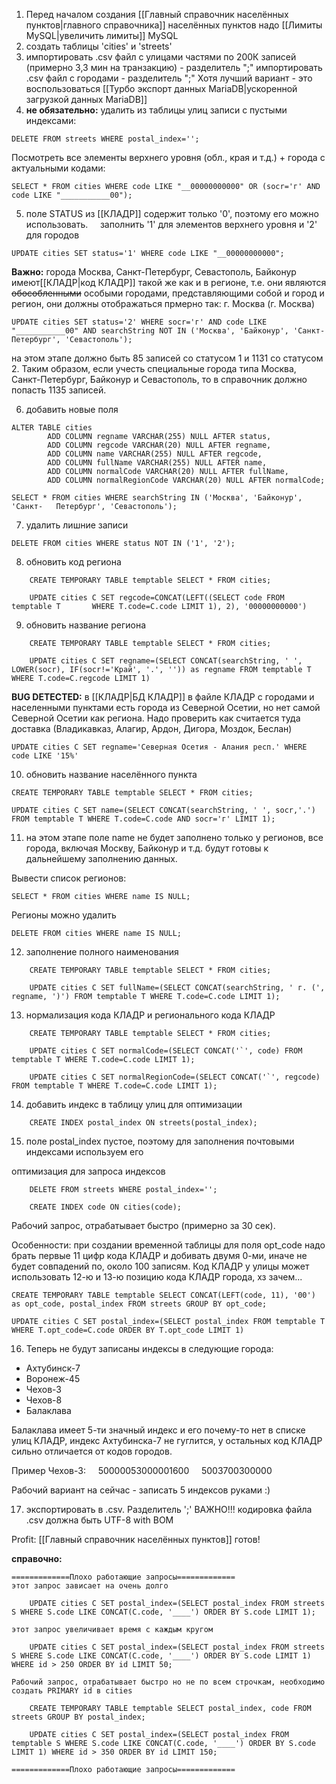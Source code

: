 1. Перед началом создания [[Главный справочник населённых пунктов|главного справочника]] населённых пунктов надо [[Лимиты MySQL|увеличить лимиты]] MySQL
2. создать таблицы 'cities' и 'streets'
3. импортировать .csv файл с улицами частями по 200К записей (примерно 3,3 мин на транзакцию) - разделитель ";"
	импортировать .csv файл с городами - разделитель ";"
	Хотя лучший вариант - это воспользоваться [[Турбо экспорт данных MariaDB|ускоренной загрузкой данных MariaDB]]
4. **не обязательно:** удалить из таблицы улиц записи с пустыми индексами:
```
DELETE FROM streets WHERE postal_index='';
```
Посмотреть все элементы верхнего уровня (обл., края и т.д.) + города с актуальными кодами:
```
SELECT * FROM cities WHERE code LIKE "__00000000000" OR (socr='г' AND code LIKE "___________00");
```
5. поле STATUS из [[КЛАДР]] содержит только '0', поэтому его можно использовать.
    заполнить '1' для элементов верхнего уровня и '2' для городов
```
UPDATE cities SET status='1' WHERE code LIKE "__00000000000";
```
**Важно:**
	 города Москва, Санкт-Петербург, Севастополь, Байконур имеют[[КЛАДР|код КЛАДР]] такой же как и в регионе, т.е. они являются ~~обособленными~~ особыми городами, представляющими собой и город и регион, они должны отображаться прмерно так: г. Москва (г. Москва)
```
UPDATE cities SET status='2' WHERE socr='г' AND code LIKE "___________00" AND searchString NOT IN ('Москва', 'Байконур', 'Санкт-Петербург', 'Севастополь');
```
на этом этапе должно быть 85 записей со статусом 1 и 1131 со статусом 2. Таким образом, если учесть специальные города типа Москва, Санкт-Петербург, Байконур и Севастополь, то в справочник должно попасть 1135 записей.

6. добавить новые поля
```
ALTER TABLE cities
        ADD COLUMN regname VARCHAR(255) NULL AFTER status,
        ADD COLUMN regcode VARCHAR(20) NULL AFTER regname,
        ADD COLUMN name VARCHAR(255) NULL AFTER regcode,
        ADD COLUMN fullName VARCHAR(255) NULL AFTER name,
        ADD COLUMN normalCode VARCHAR(20) NULL AFTER fullName,
        ADD COLUMN normalRegionCode VARCHAR(20) NULL AFTER normalCode;
		
SELECT * FROM cities WHERE searchString IN ('Москва', 'Байконур', 'Санкт-	Петербург', 'Севастополь');
```
7. удалить лишние записи
```
DELETE FROM cities WHERE status NOT IN ('1', '2');
```
8. обновить код региона
```
	CREATE TEMPORARY TABLE temptable SELECT * FROM cities;

	UPDATE cities C SET regcode=CONCAT(LEFT((SELECT code FROM temptable T 		WHERE T.code=C.code LIMIT 1), 2), '00000000000')
```
9. обновить название региона

```
    CREATE TEMPORARY TABLE temptable SELECT * FROM cities;

	UPDATE cities C SET regname=(SELECT CONCAT(searchString, ' ', LOWER(socr), IF(socr!='Край', '.', '')) as regname FROM temptable T WHERE T.code=C.regcode LIMIT 1)
```

**BUG DETECTED:** в [[КЛАДР|БД КЛАДР]] в файле КЛАДР с городами и населенными пунктами есть города из Северной Осетии, но нет самой Северной Осетии как региона. Надо проверить как считается туда доставка (Владикавказ, Алагир, Ардон, Дигора, Моздок, Беслан)

```
UPDATE cities C SET regname='Северная Осетия - Алания респ.' WHERE code LIKE '15%'
```
10. обновить название населённого пункта
```
CREATE TEMPORARY TABLE temptable SELECT * FROM cities;

UPDATE cities C SET name=(SELECT CONCAT(searchString, ' ', socr,'.') FROM temptable T WHERE T.code=C.code AND socr='г' LIMIT 1);
```
11. на этом этапе поле name не будет заполнено только у регионов, все города, включая Москву, Байконур и т.д. будут готовы к дальнейшему заполнению данных.

Вывести список регионов:
```
SELECT * FROM cities WHERE name IS NULL;
```
Регионы можно удалить
```
DELETE FROM cities WHERE name IS NULL;
```
12. заполнение полного наименования
```
    CREATE TEMPORARY TABLE temptable SELECT * FROM cities;

    UPDATE cities C SET fullName=(SELECT CONCAT(searchString, ' г. (', regname, ')') FROM temptable T WHERE T.code=C.code LIMIT 1);
```
13. нормализация кода КЛАДР и регионального кода КЛАДР
```
    CREATE TEMPORARY TABLE temptable SELECT * FROM cities;

    UPDATE cities C SET normalCode=(SELECT CONCAT('`', code) FROM temptable T WHERE T.code=C.code LIMIT 1);

    UPDATE cities C SET normalRegionCode=(SELECT CONCAT('`', regcode) FROM temptable T WHERE T.code=C.code LIMIT 1);
```
14. добавить индекс в таблицу улиц для оптимизации
```
    CREATE INDEX postal_index ON streets(postal_index);
```
15) поле postal_index пустое, поэтому для заполнения почтовыми индексами используем его

оптимизация для запроса индексов
```
    DELETE FROM streets WHERE postal_index='';

    CREATE INDEX code ON cities(code);
```
Рабочий запрос, отрабатывает быстро (примерно за 30 сек).

Особенности: при создании временной таблицы для поля opt_code надо брать первые 11 цифр кода КЛАДР и добивать двумя 0-ми, иначе не будет совпадений по, около 100 записям. Код КЛАДР у улицы может использовать 12-ю и 13-ю позицию кода КЛАДР города, хз зачем...
```
CREATE TEMPORARY TABLE temptable SELECT CONCAT(LEFT(code, 11), '00') as opt_code, postal_index FROM streets GROUP BY opt_code;

UPDATE cities C SET postal_index=(SELECT postal_index FROM temptable T WHERE T.opt_code=C.code ORDER BY T.opt_code LIMIT 1)
```
16. Теперь не будут записаны индексы в следующие города:
- Ахтубинск-7
- Воронеж-45
- Чехов-3
- Чехов-8
- Балаклава

Балаклава имеет 5-ти значный индекс и его почему-то нет в списке улиц КЛАДР, индекс Ахтубинска-7 не гуглится, у остальных код КЛАДР сильно отличается от кодов городов.

Пример Чехов-3:
    50000053000001600
    5003700300000
	
Рабочий вариант на сейчас - записать 5 индексов руками :)

17. экспортировать в .csv. Разделитель ';'
ВАЖНО!!! кодировка файла .csv должна быть UTF-8 with BOM

Profit: [[Главный справочник населённых пунктов]] готов!

**справочно:**

```
=============Плохо работающие запросы=============
этот запрос зависает на очень долго

	UPDATE cities C SET postal_index=(SELECT postal_index FROM streets S WHERE S.code LIKE CONCAT(C.code, '____') ORDER BY S.code LIMIT 1);
  
этот запрос увеличивает время с каждым кругом

	UPDATE cities C SET postal_index=(SELECT postal_index FROM streets S WHERE S.code LIKE CONCAT(C.code, '____') ORDER BY S.code LIMIT 1) WHERE id > 250 ORDER BY id LIMIT 50;

Рабочий запрос, отрабатывает быстро но не по всем строчкам, необходимо создать PRIMARY id в cities

	CREATE TEMPORARY TABLE temptable SELECT postal_index, code FROM streets GROUP BY postal_index;

	UPDATE cities C SET postal_index=(SELECT postal_index FROM temptable S WHERE S.code LIKE CONCAT(C.code, '____') ORDER BY S.code LIMIT 1) WHERE id > 350 ORDER BY id LIMIT 150;

=============Плохо работающие запросы=============
```
